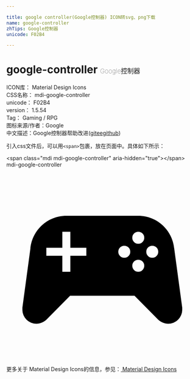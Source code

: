 ```yaml
---

title: google controller(Google控制器) ICON转svg、png下载
name: google-controller
zhTips: Google控制器
unicode: F02B4

---
```


# google-controller  <small style="font-size: 60%;font-weight: 100">Google控制器</small>


<div class="detail-page">
<p>
<span>
ICON库：
<span class="badge-secondary badge">Material Design Icons</span> 
</span>
<br/>
<span>
CSS名称：
<span class="badge-secondary badge">mdi-google-controller</span> 
</span>
<br/>
<span>
unicode：
<span class="badge-secondary badge">F02B4</span> 
</span>
<br/>
<span>
version：
<span class="badge-secondary badge">1.5.54</span> 
</span>
<br/>
<span>Tag：
<span class="badge-light badge">Gaming / RPG</span>
</span>
<br/>
<span>图标来源/作者：<span class="badge-light badge">Google</span></span> 
<br/>
<span class="zh-detail">中文描述：<span class="badge-primary badge">Google控制器</span><span class="help-link"><span>帮助改进</span>(<a href="https://gitee.com/liuwave/icon-helper/edit/master/json/material/google-controller.json" target="_blank" rel="noopener noreferrer">gitee</a><a href="https://github.com/liuwave/icon-helper/edit/master/json/material/google-controller.json" target="_blank" rel="noopener noreferrer">github</a></span>)</span><br/>
</p>
</div>
<div class="alert alert-dark">
  <i class="mdi mdi-google-controller mdi-48px"></i>
  <i class="mdi mdi-google-controller mdi-36px"></i>
  <i class="mdi mdi-google-controller mdi-24px"></i>
  <i class="mdi mdi-google-controller mdi-18px"></i>
</div>
<div>
  <p>引入css文件后，可以用<code>&lt;span&gt;</code>包裹，放在页面中。具体如下所示：    
  </p>
  <div class="alert alert-primary" style="font-size: 14px">
    &lt;span class="mdi mdi-google-controller" aria-hidden="true"&gt;&lt;/span&gt;
    <copy-btn content='<span class="mdi mdi-google-controller" aria-hidden="true"></span>'></copy-btn>
  </div>
  <div class="alert alert-secondary">
    <i class="mdi mdi-google-controller"
    style="font-size: 24px"
    aria-hidden="true"></i> mdi-google-controller
    <copy-btn content="mdi-google-controller" btn-title="复制图标名称"></copy-btn>
  </div>
</div>
<div id="svg" class="svg-wrap">
<svg xmlns="http://www.w3.org/2000/svg" viewBox="0 0 24 24"><path d="M7.97,16L5,19C4.67,19.3 4.23,19.5 3.75,19.5A1.75,1.75 0 0,1 2,17.75V17.5L3,10.12C3.21,7.81 5.14,6 7.5,6H16.5C18.86,6 20.79,7.81 21,10.12L22,17.5V17.75A1.75,1.75 0 0,1 20.25,19.5C19.77,19.5 19.33,19.3 19,19L16.03,16H7.97M7,8V10H5V11H7V13H8V11H10V10H8V8H7M16.5,8A0.75,0.75 0 0,0 15.75,8.75A0.75,0.75 0 0,0 16.5,9.5A0.75,0.75 0 0,0 17.25,8.75A0.75,0.75 0 0,0 16.5,8M14.75,9.75A0.75,0.75 0 0,0 14,10.5A0.75,0.75 0 0,0 14.75,11.25A0.75,0.75 0 0,0 15.5,10.5A0.75,0.75 0 0,0 14.75,9.75M18.25,9.75A0.75,0.75 0 0,0 17.5,10.5A0.75,0.75 0 0,0 18.25,11.25A0.75,0.75 0 0,0 19,10.5A0.75,0.75 0 0,0 18.25,9.75M16.5,11.5A0.75,0.75 0 0,0 15.75,12.25A0.75,0.75 0 0,0 16.5,13A0.75,0.75 0 0,0 17.25,12.25A0.75,0.75 0 0,0 16.5,11.5Z" /></svg>
</div>
<detail full-name='mdi-google-controller'></detail>
    
<div><p>更多关于 Material Design Icons的信息，参见：<a target="_blank" href="https://iconhelper.cn/material.html"> Material Design Icons</a>
</p></div>
